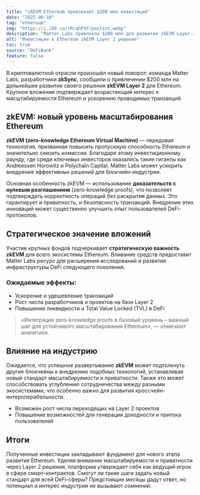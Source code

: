 ```yaml
---
title: "zkEVM Ethereum привлекает $200 млн инвестиций"
date: "2025-06-10"
tag: "ethereum"
img: "https://i.ibb.co/rRcqhP3Y/postint.webp"
description: "Matter Labs привлекла $200 млн для развития zkEVM Layer 2 на Ethereum"
alt: "Инвестиции в Ethereum zkEVM Layer 2 решение"
toc: true
source: "DeFiBank"
feature: false
---
```


В криптовалютной отрасли произошёл новый поворот: команда Matter Labs, разработчики **zkSync**, сообщили о привлечении $200 млн на дальнейшее развитие своего решения **zkEVM Layer 2** для Ethereum. Крупное вложение подтверждает возрастающий интерес к масштабируемости Ethereum и ускорению проводимых транзакций.

## zkEVM: новый уровень масштабирования Ethereum

**zkEVM (zero-knowledge Ethereum Virtual Machine)** — передовая технология, призванная повысить пропускную способность Ethereum и значительно снизить комиссии. Благодаря этому инвестиционному раунду, где среди ключевых инвесторов оказались такие гиганты как Andreessen Horowitz и Polychain Capital, Matter Labs может ускорить внедрение эффективных решений для блокчейн-индустрии.

Основная особенность zkEVM — использование **доказательств с нулевым разглашением** (zero-knowledge proofs), что позволяет подтверждать корректность операций без раскрытия данных. Это гарантирует и приватность, и безопасность транзакций. Внедрение этих инноваций может существенно улучшить опыт пользователей DeFi-протоколов.

## Стратегическое значение вложений

Участие крупных фондов подчеркивает **стратегическую важность zkEVM** для всего экосистемы Ethereum. Вливание средств предоставит Matter Labs ресурс для расширения исследований и развития инфраструктуры DeFi следующего поколения.

### Ожидаемые эффекты:

- Ускорение и удешевление транзакций
- Рост числа разработчиков и проектов на базе Layer 2
- Повышение ликвидности и Total Value Locked (TVL) в DeFi

> «Интеграция zero-knowledge proofs в базовый уровень – важный шаг для устойчивого масштабирования Ethereum», — отмечают аналитики.

## Влияние на индустрию

Ожидается, что успешное развертывание **zkEVM** может подтолкнуть другие блокчейны к внедрению подобных технологий, устанавливая новый стандарт масштабируемости и приватности. Также это может способствовать углублению сотрудничества между разными экосистемами, что особенно важно для развития кроссчейн-интероперабельности.

- Возможен рост числа переходящих на Layer 2 проектов
- Повышение возможностей для генерации доходности и притока пользователей

## Итоги

Полученные инвестиции закладывают фундамент для нового этапа развития Ethereum. Уделяя внимание масштабируемости и приватности через Layer 2 решения, платформа утверждает себя как ведущий игрок в сфере смарт-контрактов. Смогут ли такие шаги задать новый стандарт для всей DeFi-сферы? Предстоящие месяцы дадут ответ, но потенциал и интерес индустрии не вызывают сомнений.
